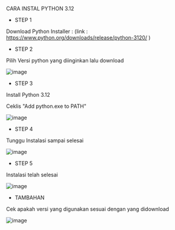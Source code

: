 CARA INSTAL PYTHON 3.12

- STEP 1

Download Python Installer : (link : https://www.python.org/downloads/release/python-3120/ )

- STEP 2

Pilih Versi python yang diinginkan lalu download

![image](https://github.com/janewilham13/Pertemuan-1-basis-data/assets/148308561/bc1a3e98-9689-40af-b84b-492a5b57768e)

- STEP 3

Install Python 3.12

Ceklis "Add python.exe to PATH"

![image](https://github.com/janewilham13/Pertemuan-1-basis-data/assets/148308561/9df3f957-80db-4077-a6e1-57abf8cb46aa)

- STEP 4 

Tunggu Instalasi sampai selesai

![image](https://github.com/janewilham13/Pertemuan-1-basis-data/assets/148308561/e5e3c44e-99ba-4ed2-a416-5b2982491879)

- STEP 5 

Instalasi telah selesai

![image](https://github.com/janewilham13/Pertemuan-1-basis-data/assets/148308561/868fb066-f296-4e4a-b7ea-53e13ee30018)

- TAMBAHAN 

Cek apakah versi yang digunakan sesuai dengan yang didownload 

![image](https://github.com/janewilham13/Pertemuan-1-basis-data/assets/148308561/af24c474-ed05-427e-9faa-da425825cf5e)





